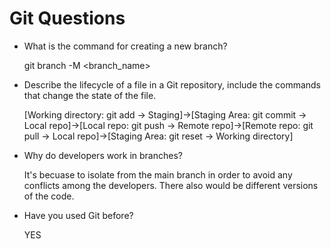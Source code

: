 # Git Questions

- What is the command for creating a new branch?

  git branch -M <branch_name>

- Describe the lifecycle of a file in a Git repository, include the commands that change the state of the file.

  [Working directory: git add -> Staging]->[Staging Area: git commit -> Local repo]->[Local repo: git push -> Remote repo]->[Remote repo: git pull -> Local repo]->[Staging Area: git reset -> Working directory]

- Why do developers work in branches?

  It's becuase to isolate from the main branch in order to avoid any conflicts among the developers. There also would be different versions of the code.

- Have you used Git before?

  YES

